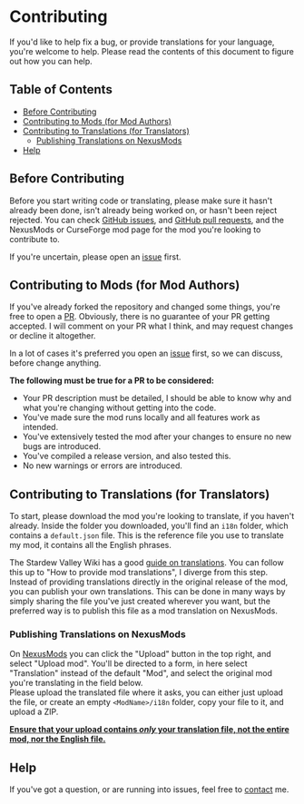 <!-- omit in toc -->
# Contributing

If you'd like to help fix a bug, or provide translations for your language, you're welcome to help.
Please read the contents of this document to figure out how you can help.

<!-- omit in toc -->
## Table of Contents

- [Before Contributing](#before-contributing)
- [Contributing to Mods (for Mod Authors)](#contributing-to-mods-for-mod-authors)
- [Contributing to Translations (for Translators)](#contributing-to-translations-for-translators)
  - [Publishing Translations on NexusMods](#publishing-translations-on-nexusmods)
- [Help](#help)

## Before Contributing

Before you start writing code or translating, please make sure it hasn't already been done,
isn't already being worked on, or hasn't been reject rejected.
You can check [GitHub issues][gh-issues],
and [GitHub pull requests][gh-pulls],
and the NexusMods or CurseForge mod page for the mod you're looking to contribute to.

If you're uncertain, please open an [issue][gh-issues] first.

## Contributing to Mods (for Mod Authors)

If you've already forked the repository and changed some things, you're free to open a [PR][gh-pulls].
Obviously, there is no guarantee of your PR getting accepted. I will comment on your PR what I think,
and may request changes or decline it altogether.

In a lot of cases it's preferred you open an [issue][gh-issues] first, so we can discuss, before change anything.

**The following must be true for a PR to be considered:**
- Your PR description must be detailed, I should be able to know why and what you're changing
without getting into the code.
- You've made sure the mod runs locally and all features work as intended.
- You've extensively tested the mod after your changes to ensure no new bugs are introduced.
- You've compiled a release version, and also tested this.
- No new warnings or errors are introduced.

## Contributing to Translations (for Translators)

To start, please download the mod you're looking to translate, if you haven't already.
Inside the folder you downloaded, you'll find an `i18n` folder, which contains a `default.json` file.
This is the reference file you use to translate my mod, it contains all the English phrases.

The Stardew Valley Wiki has a good [guide on translations](https://stardewvalleywiki.com/Modding:Translations).
You can follow this up to "How to provide mod translations", I diverge from this step.
Instead of providing translations directly in the original release of the mod, you can publish your own translations.
This can be done in many ways by simply sharing the file you've just created wherever you want, but the preferred way
is to publish this file as a mod translation on NexusMods.

### Publishing Translations on NexusMods

On [NexusMods](https://www.nexusmods.com/games/stardewvalley) you can click the "Upload" button in the top right, and
select "Upload mod". You'll be directed to a form, in here select "Translation" instead of the default "Mod",
and select the original mod you're translating in the field below.\
Please upload the translated file where it asks, you can either just upload the file, or create an empty
`<ModName>/i18n` folder, copy your file to it, and upload a ZIP.

<ins>**Ensure that your upload contains *only* your translation file, not the entire mod, nor the English file.**</ins>

## Help

If you've got a question, or are running into issues, feel free to [contact](./SUPPORT.md) me.

[gh-issues]: https://github.com/Dunc4nNT/StardewMods/issues
[gh-pulls]: https://github.com/Dunc4nNT/StardewMods/pulls
